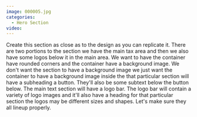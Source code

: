 ```yaml
---
image: 000005.jpg
categories:
  - Hero Section
video:
---
```

Create this section as close as to the design as you can replicate it. There are two portions to the section we have the main tax area and then we also have some logos below it in the main area. We want to have the container have rounded corners and the container have a background image. We don't want the section to have a background image we just want the container to have a background image inside the that particular section will have a subheading a button. They'll also be some subtext below the button below. The main text section will have a logo bar. The logo bar will contain a variety of logo images and it'll also have a heading for that particular section the logos may be different sizes and shapes. Let's make sure they all lineup properly.

